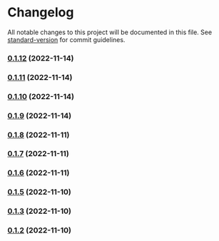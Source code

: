 # Changelog

All notable changes to this project will be documented in this file. See [standard-version](https://github.com/conventional-changelog/standard-version) for commit guidelines.

### [0.1.12](https://github.com/auser/pgmem/compare/v0.1.11...v0.1.12) (2022-11-14)

### [0.1.11](https://github.com/auser/pgmem/compare/v0.1.10...v0.1.11) (2022-11-14)

### [0.1.10](https://github.com/auser/pgmem/compare/v0.1.9...v0.1.10) (2022-11-14)

### [0.1.9](https://github.com/auser/pgmem/compare/v0.1.8...v0.1.9) (2022-11-14)

### [0.1.8](https://github.com/auser/pgmem/compare/v0.1.7...v0.1.8) (2022-11-11)

### [0.1.7](https://github.com/auser/pgmem/compare/v0.1.6...v0.1.7) (2022-11-11)

### [0.1.6](https://github.com/auser/pgmem/compare/v0.1.5...v0.1.6) (2022-11-11)

### [0.1.5](https://github.com/auser/pgmem/compare/v0.1.4...v0.1.5) (2022-11-10)

### [0.1.3](https://github.com/auser/pgmem/compare/v0.1.4...v0.1.3) (2022-11-10)

### [0.1.2](https://github.com/auser/pgmem/compare/v0.1.1...v0.1.2) (2022-11-10)
